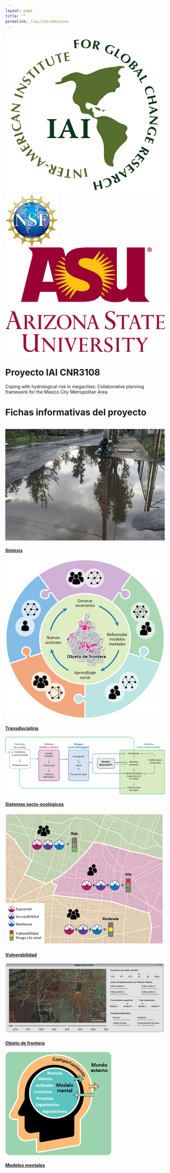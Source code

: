 ```yaml
---
layout: page
title: ""
permalink: /iai/introduccion
---
```


![iai](assets/logo_iai.png)  ![nsf](assets/logo_nsf.jpg)  ![nsf](assets/logo_asu.jpg)

# Proyecto IAI CNR3108

Coping with hydrological risk in megacities: Collaborative planning framework for the Mexico City Metropolitan Area

<div class="container-fluid">

  <!-- Page Heading -->
  <h1 class="text-center">Fichas informativas del proyecto</h1>
  <br/>

  <div class="row">
<!-- 1_sintesis -->
    <div class="col-lg-4 col-sm-6 portfolio-item">
      <div class="card h-100">
        <a href="/iai/sintesis"><img class="card-img-top" src="/assets/proyectos_apc/proy_megadapt_1.jpg" alt=""></a>
        <div class="card-body">
          <h4 class="card-title">
            <a href="/iai/sintesis">Síntesis</a>
          </h4>
        </div>
      </div>
    </div>
<!-- 3_transdisciplina -->
    <div class="col-lg-4 col-sm-6 portfolio-item">
      <div class="card h-100">
        <a href="/iai/transdisciplina"><img class="card-img-top" src="/assets/proyectos_apc/iai_fichas/transdisciplina.png" alt=""></a>
        <div class="card-body">
          <h4 class="card-title">
            <a href="/iai/sintesis">Transdisciplina</a>
          </h4>
        </div>
      </div>
    </div>
<!-- 4_sistemas_socioecologicos -->
    <div class="col-lg-4 col-sm-6 portfolio-item">
      <div class="card h-100">
        <a href="/iai/sistemas_socioecologicos"><img class="card-img-top" src="/assets/proyectos_apc/iai_fichas/sistema_socio-ecologico.png" alt=""></a>
        <div class="card-body">
          <h4 class="card-title">
            <a href="/iai/sintesis">Sistemas socio-ecológicos</a>
          </h4>
        </div>
      </div>
    </div>
<!-- 5_vulnerabilidad -->
    <div class="col-lg-4 col-sm-6 portfolio-item">
      <div class="card h-100">
        <a href="/iai/vulnerabilidad"><img class="card-img-top" src="/assets/proyectos_apc/iai_fichas/vulnerabilidad.png" alt=""></a>
        <div class="card-body">
          <h4 class="card-title">
            <a href="/iai/sintesis">Vulnerabilidad</a>
          </h4>
        </div>
      </div>
    </div>
<!-- 6_objeto_frontera -->
    <div class="col-lg-4 col-sm-6 portfolio-item">
      <div class="card h-100">
        <a href="/iai/objeto_de_frontera"><img class="card-img-top" src="/assets/proyectos_apc/iai_fichas/objeto_frontera.png" alt=""></a>
        <div class="card-body">
          <h4 class="card-title">
            <a href="/iai/sintesis">Objeto de frontera</a>
          </h4>
        </div>
      </div>
    </div>
<!-- 7_Modelos_mentales -->
    <div class="col-lg-4 col-sm-6 portfolio-item">
      <div class="card h-100">
        <a href="/iai/modelos_mentales"><img class="card-img-top" src="/assets/proyectos_apc/iai_fichas/modelo_mental_1.png" alt=""></a>
        <div class="card-body">
          <h4 class="card-title">
            <a href="/iai/sintesis">Modelos mentales</a>
          </h4>
        </div>
      </div>
    </div>
<!-- /.row -->
</div>
